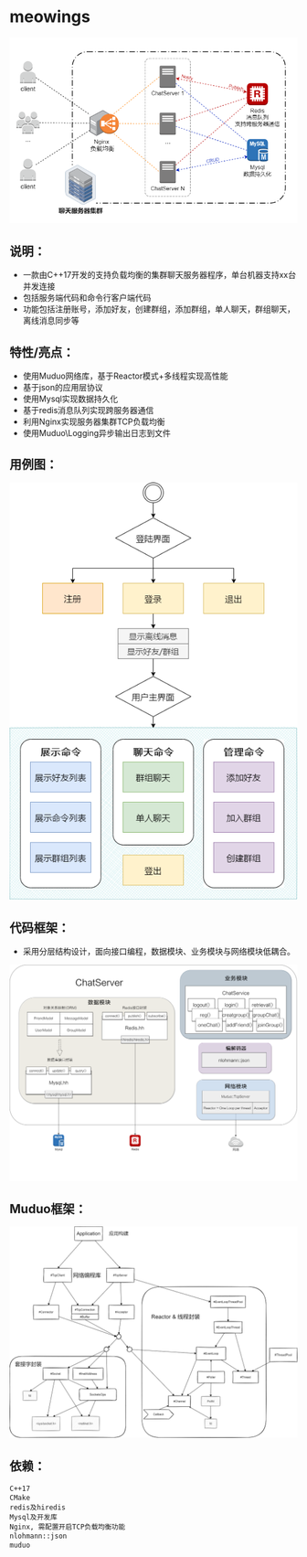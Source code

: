 # meowings
<p align="center">
  <img src="https://github.com/MUCZ/meowings/blob/main/img/structure.png">
</p>

## 说明：

- 一款由C++17开发的支持负载均衡的集群聊天服务器程序，单台机器支持xx台并发连接
- 包括服务端代码和命令行客户端代码
- 功能包括注册账号，添加好友，创建群组，添加群组，单人聊天，群组聊天，离线消息同步等

## 特性/亮点：
- 使用Muduo网络库，基于Reactor模式+多线程实现高性能
- 基于json的应用层协议
- 使用Mysql实现数据持久化
- 基于redis消息队列实现跨服务器通信
- 利用Nginx实现服务器集群TCP负载均衡
- 使用Muduo\Logging异步输出日志到文件

## 用例图：

<p align="center">
  <img src="https://github.com/MUCZ/meowings/blob/main/img/use_case.png">
</p>

## 代码框架：
- 采用分层结构设计，面向接口编程，数据模块、业务模块与网络模块低耦合。

<p align="center">
  <img src="https://github.com/MUCZ/meowings/blob/main/img/module.png">
</p>

## Muduo框架：

<p align="center">
  <img src="https://github.com/MUCZ/meowings/blob/main/img/Muduo.png">
</p>

## 依赖：
    C++17
    CMake
    redis及hiredis 
    Mysql及开发库
    Nginx, 需配置开启TCP负载均衡功能
    nlohmann::json
    muduo
